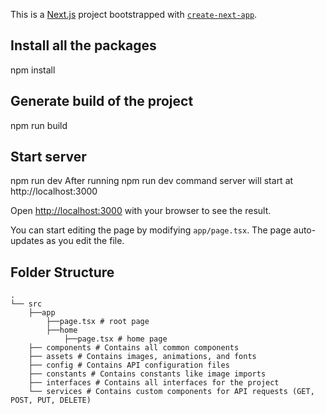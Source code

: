 This is a [Next.js](https://nextjs.org/) project bootstrapped with [`create-next-app`](https://github.com/vercel/next.js/tree/canary/packages/create-next-app).

## Install all the packages

npm install

## Generate build of the project

npm run build

## Start server

npm run dev After running npm run dev command server will start at http://localhost:3000

Open [http://localhost:3000](http://localhost:3000) with your browser to see the result.

You can start editing the page by modifying `app/page.tsx`. The page auto-updates as you edit the file.

## Folder Structure
```
.
└── src
    ├──app
        ├──page.tsx # root page
        ├──home
            ├──page.tsx # home page
    ├── components # Contains all common components
    ├── assets # Contains images, animations, and fonts
    ├── config # Contains API configuration files
    ├── constants # Contains constants like image imports
    ├── interfaces # Contains all interfaces for the project
    └── services # Contains custom components for API requests (GET, POST, PUT, DELETE)
```